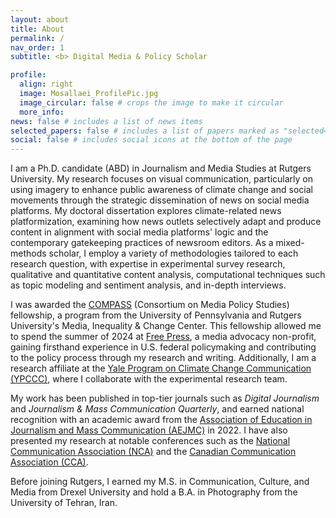 ```yaml
---
layout: about
title: About
permalink: /
nav_order: 1
subtitle: <b> Digital Media & Policy Scholar 

profile:
  align: right
  image: Mosallaei_ProfilePic.jpg
  image_circular: false # crops the image to make it circular
  more_info: 
news: false # includes a list of news items
selected_papers: false # includes a list of papers marked as "selected={true}"
social: false # includes social icons at the bottom of the page
---
```


I am a Ph.D. candidate (ABD) in Journalism and Media Studies at Rutgers University. My research focuses on visual communication, particularly on using imagery to enhance public awareness of climate change and social movements through the strategic dissemination of news on social media platforms. My doctoral dissertation explores climate-related news platformization, examining how news outlets selectively adapt and produce content in alignment with social media platforms' logic and the contemporary gatekeeping practices of newsroom editors. As a mixed-methods scholar, I employ a variety of methodologies tailored to each research question, with expertise in experimental survey research, qualitative and quantitative content analysis, computational techniques such as topic modeling and sentiment analysis, and in-depth interviews.

I was awarded the [COMPASS](hhttps://www.asc.upenn.edu/research/centers/compass/fellows) (Consortium on Media Policy Studies) fellowship, a program from the University of Pennsylvania and Rutgers University's Media, Inequality & Change Center. This fellowship allowed me to spend the summer of 2024 at [Free Press](https://www.freepress.net/), a media advocacy non-profit, gaining firsthand experience in U.S. federal policymaking and contributing to the policy process through my research and writing. Additionally, I am a research affiliate at the [Yale Program on Climate Change Communication (YPCCC)](https://climatecommunication.yale.edu/about/people-partners/), where I collaborate with the experimental research team. 

My work has been published in top-tier journals such as *Digital Journalism* and *Journalism & Mass Communication Quarterly*, and earned national recognition with an academic award from the [Association of Education in Journalism and Mass Communication (AEJMC)](https://www.aejmc.org/) in 2022. I have also presented my research at notable conferences such as the [National Communication Association (NCA)](https://www.natcom.org/) and the [Canadian Communication Association (CCA)](https://acc-cca.ca/).

Before joining Rutgers, I earned my M.S. in Communication, Culture, and Media from Drexel University and hold a B.A. in Photography from the University of Tehran, Iran.  

